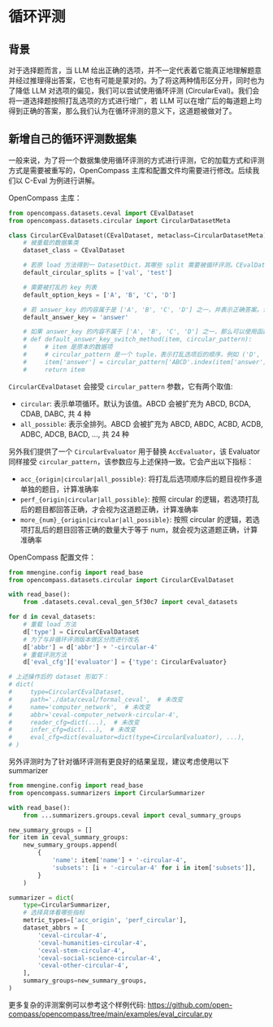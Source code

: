 # 循环评测

## 背景

对于选择题而言，当 LLM 给出正确的选项，并不一定代表着它能真正地理解题意并经过推理得出答案，它也有可能是蒙对的。为了将这两种情形区分开，同时也为了降低 LLM 对选项的偏见，我们可以尝试使用循环评测 (CircularEval)。我们会将一道选择题按照打乱选项的方式进行增广，若 LLM 可以在增广后的每道题上均得到正确的答案，那么我们认为在循环评测的意义下，这道题被做对了。

## 新增自己的循环评测数据集

一般来说，为了将一个数据集使用循环评测的方式进行评测，它的加载方式和评测方式是需要被重写的，OpenCompass 主库和配置文件均需要进行修改。后续我们以 C-Eval 为例进行讲解。

OpenCompass 主库：

```python
from opencompass.datasets.ceval import CEvalDataset
from opencompass.datasets.circular import CircularDatasetMeta

class CircularCEvalDataset(CEvalDataset, metaclass=CircularDatasetMeta):
    # 被重载的数据集类
    dataset_class = CEvalDataset

    # 若原 load 方法得到一 DatasetDict，其哪些 split 需要被循环评测。CEvalDataset load 得到 [dev, val, test]，我们只需要对 val 和 test 进行循环评测，dev 不需要
    default_circular_splits = ['val', 'test']

    # 需要被打乱的 key 列表
    default_option_keys = ['A', 'B', 'C', 'D']

    # 若 answer_key 的内容属于是 ['A', 'B', 'C', 'D'] 之一，并表示正确答案。该字段表示打乱选项后，需要如何更新正确答案。与 default_answer_key_switch_method 二选一
    default_answer_key = 'answer'

    # 如果 answer_key 的内容不属于 ['A', 'B', 'C', 'D'] 之一，那么可以使用函数的方式来指定打乱选项后的正确答案。与 default_answer_key 二选一
    # def default_answer_key_switch_method(item, circular_pattern):
    #     # item 是原本的数据项
    #     # circular_pattern 是一个 tuple，表示打乱选项后的顺序，例如 ('D', 'A', 'B', 'C') 表示原来的 A 选项变成了 D，原来的 B 选项变成了 A，以此类推
    #     item['answer'] = circular_pattern['ABCD'.index(item['answer'])]
    #     return item
```

`CircularCEvalDataset` 会接受 `circular_pattern` 参数，它有两个取值:

- `circular`: 表示单项循环。默认为该值。ABCD 会被扩充为 ABCD, BCDA, CDAB, DABC, 共 4 种
- `all_possible`: 表示全排列。ABCD 会被扩充为 ABCD, ABDC, ACBD, ACDB, ADBC, ADCB, BACD, ..., 共 24 种

另外我们提供了一个 `CircularEvaluator` 用于替换 `AccEvaluator`，该 Evaluator 同样接受 `circular_pattern`，该参数应与上述保持一致。它会产出以下指标：

- `acc_{origin|circular|all_possible}`: 将打乱后选项顺序后的题目视作多道单独的题目，计算准确率
- `perf_{origin|circular|all_possible}`: 按照 circular 的逻辑，若选项打乱后的题目都回答正确，才会视为这道题正确，计算准确率
- `more_{num}_{origin|circular|all_possible}`: 按照 circular 的逻辑，若选项打乱后的题目回答正确的数量大于等于 num，就会视为这道题正确，计算准确率

OpenCompass 配置文件：

```python
from mmengine.config import read_base
from opencompass.datasets.circular import CircularCEvalDataset

with read_base():
    from .datasets.ceval.ceval_gen_5f30c7 import ceval_datasets

for d in ceval_datasets:
    # 重载 load 方法
    d['type'] = CircularCEvalDataset
    # 为了与非循环评测版本做区分而进行改名
    d['abbr'] = d['abbr'] + '-circular-4'
    # 重载评测方法
    d['eval_cfg']['evaluator'] = {'type': CircularEvaluator}

# 上述操作后的 dataset 形如下：
# dict(
#     type=CircularCEvalDataset,
#     path='./data/ceval/formal_ceval',  # 未改变
#     name='computer_network',  # 未改变
#     abbr='ceval-computer_network-circular-4',
#     reader_cfg=dict(...),  # 未改变
#     infer_cfg=dict(...),  # 未改变
#     eval_cfg=dict(evaluator=dict(type=CircularEvaluator), ...),
# )
```

另外评测时为了针对循环评测有更良好的结果呈现，建议考虑使用以下 summarizer

```python
from mmengine.config import read_base
from opencompass.summarizers import CircularSummarizer

with read_base():
    from ...summarizers.groups.ceval import ceval_summary_groups

new_summary_groups = []
for item in ceval_summary_groups:
    new_summary_groups.append(
        {
            'name': item['name'] + '-circular-4',
            'subsets': [i + '-circular-4' for i in item['subsets']],
        }
    )

summarizer = dict(
    type=CircularSummarizer,
    # 选择具体看哪些指标
    metric_types=['acc_origin', 'perf_circular'],
    dataset_abbrs = [
        'ceval-circular-4',
        'ceval-humanities-circular-4',
        'ceval-stem-circular-4',
        'ceval-social-science-circular-4',
        'ceval-other-circular-4',
    ],
    summary_groups=new_summary_groups,
)
```

更多复杂的评测案例可以参考这个样例代码: https://github.com/open-compass/opencompass/tree/main/examples/eval_circular.py
